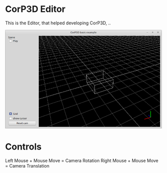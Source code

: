# CorP3D Editor

This is the Editor, that helped developing CorP3D, ..

![](preview.png)

# Controls

Left Mouse + Mouse Move = Camera Rotation
Right Mouse + Mouse Move = Camera Translation
